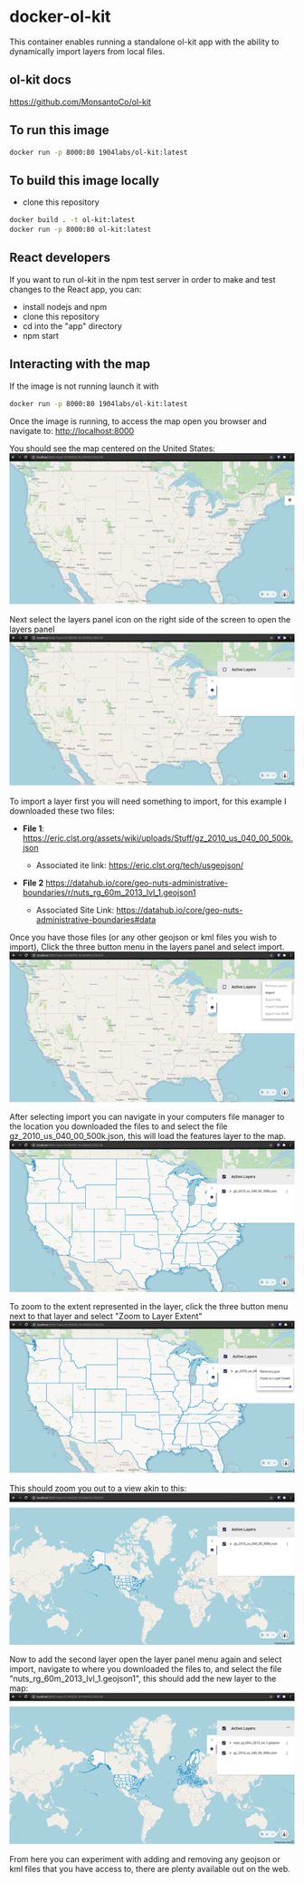 # docker-ol-kit

This container enables running a standalone ol-kit app with the ability to dynamically import layers from local files.  

## ol-kit docs

<https://github.com/MonsantoCo/ol-kit>  

## To run this image  

```bash
docker run -p 8000:80 1904labs/ol-kit:latest  
```

## To build this image locally

- clone this repository  

```bash
docker build . -t ol-kit:latest  
docker run -p 8000:80 ol-kit:latest  
```

## React developers

If you want to run ol-kit in the npm test server in order to make and test  changes to the React app, you can:  

- install nodejs and npm  
- clone this repository  
- cd into the "app" directory  
- npm start  

## Interacting with the map

If the image is not running launch it with  

```bash
docker run -p 8000:80 1904labs/ol-kit:latest  
```

Once the image is running, to access the map open you browser and navigate to:
<http://localhost:8000>

You should see the map centered on the United States:  
![initial](https://raw.githubusercontent.com/1904labs/docker-ol-kit/master/images/initial.png)

 Next select the layers panel icon on the right side of the screen to open the layers panel  
![panel open](https://raw.githubusercontent.com/1904labs/docker-ol-kit/master/images/panelopen.png)

 To import a layer first you will need something to import, for this example I downloaded these two files:  

- **File 1**: <https://eric.clst.org/assets/wiki/uploads/Stuff/gz_2010_us_040_00_500k.json>  
  - Associated ite link: <https://eric.clst.org/tech/usgeojson/>  

- **File 2** <https://datahub.io/core/geo-nuts-administrative-boundaries/r/nuts_rg_60m_2013_lvl_1.geojson1>  
  - Associated Site Link: <https://datahub.io/core/geo-nuts-administrative-boundaries#data>  

Once you have those files (or any other geojson or kml files you wish to import), Click the three button menu in the layers panel and select import.  
![menu open](https://raw.githubusercontent.com/1904labs/docker-ol-kit/master/images/menuopen.png)  

After selecting import you can navigate in your computers file manager to the location you downloaded the files to and select the file gz_2010_us_040_00_500k.json, this will load the features layer to the map.  
![loaded1](https://raw.githubusercontent.com/1904labs/docker-ol-kit/master/images/loaded1.png)  

To zoom to the extent represented in the layer, click the three button menu next to that layer and select "Zoom to Layer Extent"  
![zoom select](https://raw.githubusercontent.com/1904labs/docker-ol-kit/master/images/zoomselect.png)  

This should zoom you out to a view akin to this:  
![zoomed](https://raw.githubusercontent.com/1904labs/docker-ol-kit/master/images/zoomed.png)  

Now to add the second layer open the layer panel menu again and select import, navigate to where you downloaded the files to, and select the file "nuts_rg_60m_2013_lvl_1.geojson1", this should add the new layer to the map:  
![loaded2](https://raw.githubusercontent.com/1904labs/docker-ol-kit/master/images/loaded2.png)  

From here you can experiment with adding and removing any geojson or kml files that you have access to, there are plenty available out on the web.  
